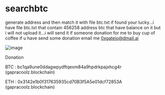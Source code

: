 # searchbtc

generate address and then match it with file btc.txt if found your lucky...i have file btc.txt that contain 456258 address btc that have balance on it but i will not upload it...i will send it if someone donation for me to buy cup of coffee
if u have send some donation email me 0xgateio@dmail.ai


![image](https://github.com/user-attachments/assets/e4d6a259-8ba3-4bbe-ae8d-ea19f026469c)


Donation

BTC : bc1qa9une0ddagwpydftqexm84a9hpdrkpajxhcg4r (gapracoolz.blockchain)

ETH : 0x3142e1b0f317635935cd70B3f5A5e01dcf72853A (gapracoolz.blockchain)
